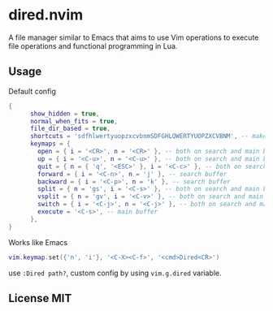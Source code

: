 # dired.nvim

A file manager similar to Emacs that aims to use Vim operations to execute file
operations and functional programming in Lua.

## Usage

Default config

```lua
{
      show_hidden = true,
      normal_when_fits = true,
      file_dir_based = true,
      shortcuts = 'sdfhlwertyuopzxcvbnmSDFGHLQWERTYUOPZXCVBNM', -- make sure > 25
      keymaps = {
        open = { i = '<CR>', n = '<CR>' }, -- both on search and main buffer
        up = { i = '<C-u>', n = '<C-u>' }, -- both on search and main buffer
        quit = { n = { 'q', '<ESC>' }, i = '<C-c>' }, -- both on search and main buffer
        forward = { i = '<C-n>', n = 'j' }, -- search buffer
        backward = { i = '<C-p>', n = 'k' }, -- search buffer
        split = { n = 'gs', i = '<C-s>' }, -- both on search and main buffer
        vsplit = { n = 'gv', i = '<C-v>' }, -- both on search and main buffer
        switch = { i = '<C-j>', n = '<C-j>' }, -- both on search and main buffer
        execute = '<C-s>', -- main buffer
      },
}
```

Works like Emacs

```lua
vim.keymap.set({'n', 'i'}, '<C-X><C-f>', '<cmd>Dired<CR>')
```

use `:Dired path?`, custom config by using `vim.g.dired` variable.

## License MIT
